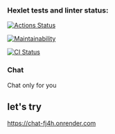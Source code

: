 ### Hexlet tests and linter status:

[![Actions Status](https://github.com/cloudfiy/frontend-project-12/actions/workflows/hexlet-check.yml/badge.svg)](https://github.com/cloudfiy/frontend-project-12/actions)

[![Maintainability](https://api.codeclimate.com/v1/badges/9ba641214ee6aa71d6ac/maintainability)](https://codeclimate.com/github/cloudfiy/frontend-project-12/maintainability)

[![CI Status](https://github.com/cloudfiy/frontend-project-12/actions/workflows/ci.yaml/badge.svg)](https://github.com/cloudfiy/frontend-project-12/actions)

### Chat

Chat only for you

## let's try

https://chat-fj4h.onrender.com
